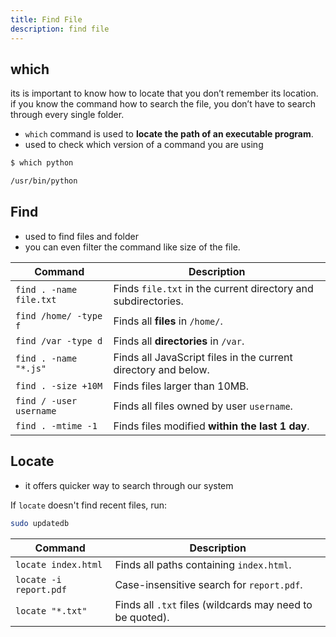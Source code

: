 ```yaml
---
title: Find File
description: find file
---
```


## which

its is important to know how to locate that you don’t remember its location. if you know the command how to search the file, you don’t have to search through every single folder. 

- `which` command is used to **locate the path of an executable program**.
- used to check which version of a command you are using

```bash
$ which python

/usr/bin/python
```

## Find

- used to find files and folder
- you can even filter the command like size of the file.

| **Command** | **Description** |
| --- | --- |
| `find . -name file.txt` | Finds `file.txt` in the current directory and subdirectories. |
| `find /home/ -type f` | Finds all **files** in `/home/`. |
| `find /var -type d` | Finds all **directories** in `/var`. |
| `find . -name "*.js"` | Finds all JavaScript files in the current directory and below. |
| `find . -size +10M` | Finds files larger than 10MB. |
| `find / -user username` | Finds all files owned by user `username`. |
| `find . -mtime -1` | Finds files modified **within the last 1 day**. |

## Locate

- it offers quicker way to search through our system

If `locate` doesn't find recent files, run:

```bash
sudo updatedb
```

| **Command** | **Description** |
| --- | --- |
| `locate index.html` | Finds all paths containing `index.html`. |
| `locate -i report.pdf` | Case-insensitive search for `report.pdf`. |
| `locate "*.txt"` | Finds all `.txt` files (wildcards may need to be quoted). |